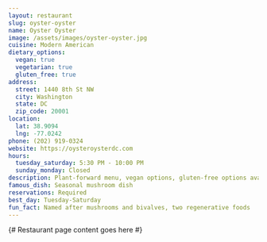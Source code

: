 ```yaml
---
layout: restaurant
slug: oyster-oyster
name: Oyster Oyster
image: /assets/images/oyster-oyster.jpg
cuisine: Modern American
dietary_options:
  vegan: true
  vegetarian: true
  gluten_free: true
address:
  street: 1440 8th St NW
  city: Washington
  state: DC
  zip_code: 20001
location:
  lat: 38.9094
  lng: -77.0242
phone: (202) 919-0324
website: https://oysteroysterdc.com
hours:
  tuesday_saturday: 5:30 PM - 10:00 PM
  sunday_monday: Closed
description: Plant-forward menu, vegan options, gluten-free options available
famous_dish: Seasonal mushroom dish
reservations: Required
best_day: Tuesday-Saturday
fun_fact: Named after mushrooms and bivalves, two regenerative foods
---
```


{# Restaurant page content goes here #}